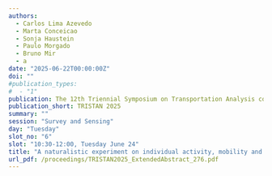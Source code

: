 ```yaml
---
authors:
  - Carlos Lima Azevedo
  - Marta Conceicao
  - Sonja Haustein
  - Paulo Morgado
  - Bruno Mir
  - a
date: "2025-06-22T00:00:00Z"
doi: ""
#publication_types:
#  - "1"
publication: The 12th Triennial Symposium on Transportation Analysis conference
publication_short: TRISTAN 2025
summary: ""
session: "Survey and Sensing"
day: "Tuesday"
slot_no: "6"
slot: "10:30-12:00, Tuesday June 24"
title: "A naturalistic experiment on individual activity, mobility and emotional patterns"
url_pdf: /proceedings/TRISTAN2025_ExtendedAbstract_276.pdf
---
```

